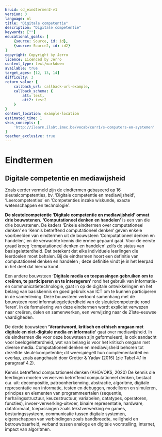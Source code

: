 ```yaml
---
hruid: cd_eindtermen2-v1
version: 3
language: nl
title: "Digitale competentie"
description: "Digitale competentie"
keywords: [""]
educational_goals: [
    {source: Source, id: id}, 
    {source: Source2, id: id2}
]
copyright: Copyright by Jerro
licence: Licenced by Jerro
content_type: text/markdown
available: true
target_ages: [12, 13, 14]
difficulty: 3
return_value: {
    callback_url: callback-url-example,
    callback_schema: {
        att: test,
        att2: test2
    }
}
content_location: example-location
estimated_time: 1
skos_concepts: [
    'http://ilearn.ilabt.imec.be/vocab/curr1/s-computers-en-systemen'
]
teacher_exclusive: true
---
```


# Eindtermen

## Digitale competentie en mediawijsheid

Zoals eerder vermeld zijn de eindtermen gebaseerd op 16 sleutelcompetenties, bv. ‘Digitale competentie en mediawijsheid’, ‘Leercompetenties’ en ‘Competenties inzake wiskunde, exacte wetenschappen en technologie’. 

**De sleutelcompetentie ‘Digitale competentie en mediawijsheid’ omvat drie bouwstenen.** **‘Computationeel denken en handelen’** is een van die drie bouwstenen.
De kaders ‘Enkele eindtermen over computationeel denken’ en ‘Kennis betreffend computationeel denken’ geven enkele voorbeelden van eindtermen uit de bouwsteen ‘Computationeel denken en handelen’, en de verwachte kennis die ermee gepaard gaat. Voor de eerste graad kreeg ‘computationeel denken en handelen’
zelfs de status van basisgeletterdheid. Dat betekent dat elke individuele leerlingen die leerdoelen moet behalen. Bij de eindtermen hoort een definitie van computationeel denken en handelen ; deze definitie vindt je in het leerpad in het deel dat hierna komt.

Een andere bouwsteen **‘Digitale media en toepassingen gebruiken om te creëren, te participeren en te interageren’** rond het gebruik van informatie- en
communicatietechnologie, gaat in op de digitale ontwikkelingen en het belang van basiskennis en goed gebruik van ICT om te kunnen participeren in de samenleving.
Deze bouwsteen vertoont samenhang met de bouwsteen rond informatiegeletterdheid van de sleutelcompetentie rond ‘leren’. In de formulering van deze eindtermen
wordt expliciet verwezen naar creëren, delen en samenwerken, een verwijzing naar de 21ste-eeuwse vaardigheden.

De derde bouwsteen **‘Verantwoord, kritisch en ethisch omgaan met digitale en niet-digitale media en informatie’** gaat over mediawijsheid. In de eindtermen
die voor deze bouwsteen zijn geformuleerd, is ook aandacht voor beeldgeletterdheid, wat van belang is voor het kritisch omgaan met diverse media. Computationeel
denken en mediawijsheid behoren tot dezelfde sleutelcompetentie; dit weerspiegelt hun complementariteit en overlap, zoals aangehaald door Gretter & Yadav (2016) (zie Tabel 4.1 in paragraaf 4.2).

<div> 
Kennis betreffend computationeel denken 
(AHOVOKS, 2020)
De kennis die leerlingen moeten verwerven betreffend computationeel denken, bestaat o.a. uit: decompositie, patroonherkenning, abstractie, algoritme,
digitale representatie van informatie, testen en debuggen, modelleren en simuleren, principes en elementen van programmeertalen (sequentie, herhalingsstructuur,
keuzestructuur, variabelen, datatypes, operatoren, functies), invoer-verwerking-uitvoer, binaire representatie, hardware, dataformaat, toepassingen
zoals tekstverwerking en games, besturingssysteem, communicatie tussen digitale systemen, eigenschappen van verbindingen zoals bandbreedte,
veiligheid en betrouwbaarheid, verband tussen analoge en digitale voorstelling, internet, impact van algoritmen.
</div>

